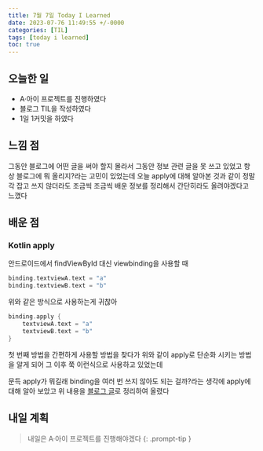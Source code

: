 ```yaml
---
title: 7월 7일 Today I Learned
date: 2023-07-76 11:49:55 +/-0000
categories: [TIL]
tags: [today i learned]
toc: true
---
```


## 오늘한 일

* A·아이 프로젝트를 진행하였다
* 블로그 TIL을 작성하였다
* 1일 1커밋을 하였다

## 느낌 점

그동안 블로그에 어떤 글을 써야 할지 몰라서 그동안 정보 관련 글을 못 쓰고 있었고 항상
블로그에 뭐 올리지?라는 고민이 있었는데 오늘 apply에 대해 알아본 것과 같이 정말 각 잡고 쓰지 않더라도 조금씩 조금씩 배운 정보를 정리해서 간단히라도 올려야겠다고 느꼈다

## 배운 점

### Kotlin apply

안드로이드에서 findViewById 대신 viewbinding을 사용할 때 

~~~kotlin
binding.textviewA.text = "a"
binding.textviewB.text = "b"
~~~

위와 같은 방식으로 사용하는게 귀찮아

~~~kotlin
binding.apply {
    textviewA.text = "a"
    textviewB.text = "b"
}
~~~

첫 번째 방법을 간편하게 사용할 방법을 찾다가 위와 같이 apply로 단순화 시키는 방법을 알게 되어 
그 이후 쭉 이런식으로 사용하고 있었는데 

문득 apply가 뭐길래 binding을 여러 번 쓰지 않아도 되는 걸까?라는 생각에 apply에 대해 알아 보았고 위 내용을 [블로그 글](https://jangwoojun.github.io/posts/kotilin-apply/)로 정리하여 올렸다

## 내일 계획

> 내일은 A·아이 프로젝트를 진행해야겠다
{: .prompt-tip }
